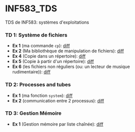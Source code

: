 # INF583_TDS
TDS de INF583: systèmes d'exploitations

### TD 1: Système de fichiers
- **Ex 1** (ma commande `cp`): [diff](https://github.com/vvvvalvalval/INF583_TDS/compare/td1_ex1...td1_ex1-correction)
- **Ex 2** (Ma bibliothèque de manipulation de fichiers): [diff](https://github.com/vvvvalvalval/INF583_TDS/compare/td1_ex2...td1_ex2-correction)
- **Ex 4** (Copie dans un répertoire): [diff](https://github.com/vvvvalvalval/INF583_TDS/compare/td1_ex4...td1_ex4-correction)
- **Ex 5** (Copie à partir d'un répertoire): [diff](https://github.com/vvvvalvalval/INF583_TDS/compare/td1_ex5...td1_ex5-correction)
- **Ex 6** (les fichiers non réguliers (ou: un lecteur de musique rudimentaire)): [diff](https://github.com/vvvvalvalval/INF583_TDS/compare/td1_ex6...td1_ex6-correction)

### TD 2: Processes and tubes
- **Ex 1** (ma fonction `system`): [diff](https://github.com/vvvvalvalval/INF583_TDS/compare/td2_ex1...td2_ex1-correction)
- **Ex 2** (communication entre 2 processus): [diff](https://github.com/vvvvalvalval/INF583_TDS/compare/td2_ex2...td2_ex2-correction)

### TD 3: Gestion Mémoire
- **Ex 1** (Gestion mémoire par liste chaînée): [diff](https://github.com/vvvvalvalval/INF583_TDS/compare/td3_ex1...td3_ex1-correction)

